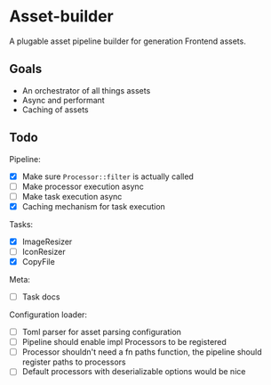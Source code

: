 # Asset-builder

A plugable asset pipeline builder for generation Frontend assets.

## Goals

- An orchestrator of all things assets
- Async and performant
- Caching of assets

## Todo

Pipeline:

- [x] Make sure `Processor::filter` is actually called
- [ ] Make processor execution async
- [ ] Make task execution async
- [x] Caching mechanism for task execution

Tasks:

- [x] ImageResizer
- [ ] IconResizer
- [x] CopyFile

Meta:

- [ ] Task docs

Configuration loader:

- [ ] Toml parser for asset parsing configuration
- [ ] Pipeline should enable impl Processors to be registered
- [ ] Processor shouldn't need a fn paths function, the pipeline should register paths to processors
- [ ] Default processors with deserializable options would be nice
